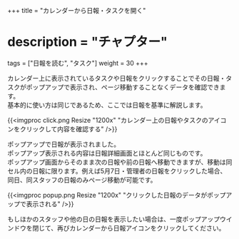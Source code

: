 +++
title = "カレンダーから日報・タスクを開く"
# description = "チャプター"
tags = ["日報を読む", "タスク"]
weight = 30
+++

カレンダー上に表示されているタスクや日報をクリックすることでその日報・タスクがポップアップで表示され、ページ移動することなくデータを確認できます。  
基本的に使い方は同じであるため、ここでは日報を基準に解説します。

{{<imgproc click.png Resize "1200x" "カレンダー上の日報やタスクのアイコンをクリックして内容を確認する" />}}

ポップアップで日報が表示されました。  
ポップアップ表示される内容は日報詳細画面とほとんど同じものです。  
ポップアップ画面からそのまま次の日報や前の日報へ移動できますが、移動は同セル内の日報に限ります。例えば5月7日・管理者の日報をクリックした場合、同日、同スタッフの日報のみページ移動が可能です。

{{<imgproc popup.png Resize "1200x" "クリックした日報のデータがポップアップで表示される" />}}

もしほかのスタッフや他の日の日報を表示したい場合は、一度ポップアップウインドウを閉じて、再びカレンダーから日報アイコンをクリックしてください。
